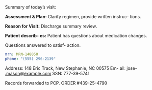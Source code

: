 Summary of today’s visit: 

**Assessment & Plan:** Clarify regimen, provide written instruc-
tions.

 
**Reason for Visit:** Discharge summary review. 

**Patient describ-
es:** Patient has questions about medication changes.
 
Questions answered to satisf-
action. 
 
```yaml
mrn: MRN-148050 
phone: "(555) 296-2139" 

```
Address: 148 Eric Track, New Stephanie, NC 00575
Em-
ail: jose-
.mason@example.com
SSN: 777-39-5741 


Records forwarded to PCP.
ORDER #439-25-4790
